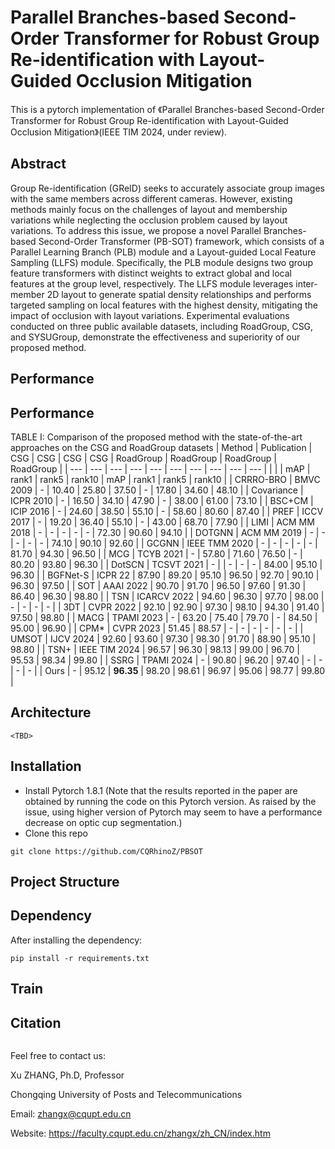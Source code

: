 # Parallel Branches-based Second-Order Transformer for Robust Group Re-identification with Layout-Guided Occlusion Mitigation

This is a pytorch implementation of 《Parallel Branches-based Second-Order Transformer for Robust Group Re-identification with Layout-Guided Occlusion Mitigation》(IEEE TIM 2024, under review). 


## Abstract

Group Re-identification (GReID) seeks to accurately associate group images with the same members across different cameras. However, existing methods mainly focus on the challenges of layout and membership variations while neglecting the occlusion problem caused by layout variations. To address this issue, we propose a novel Parallel Branches-based Second-Order Transformer (PB-SOT) framework, which consists of a Parallel Learning Branch (PLB) module and a Layout-guided Local Feature Sampling (LLFS) module. Specifically, the PLB module designs two group feature transformers with distinct weights to extract global and local features at the group level, respectively. The LLFS module leverages inter-member 2D layout to generate spatial density relationships and performs targeted sampling on local features with the highest density, mitigating the impact of occlusion with layout variations. Experimental evaluations conducted on three public available datasets, including RoadGroup, CSG, and SYSUGroup, demonstrate the effectiveness and superiority of our proposed method.

## Performance
## Performance
TABLE I: Comparison of the proposed method with the state-of-the-art approaches on the CSG and RoadGroup datasets
|        Method       | Publication | CSG   | CSG   |  CSG   |  CSG   | RoadGroup    | RoadGroup   | RoadGroup    | RoadGroup    |
|  ---  |  ---  |  ---  |  ---  |  ---  |  ---  |  ---  |  ---  |  ---  |  ---  |
|                       |       | mAP   | rank1 | rank5 | rank10 | mAP   | rank1 | rank5 | rank10                         |
| CRRRO-BRO | BMVC 2009                    | -     | 10.40  | 25.80  | 37.50   | -     | 17.80  | 34.60 | 48.10  |
| Covariance | ICPR 2010                    | -     | 16.50  | 34.10  | 47.90   | -     | 38.00    | 61.00    | 73.10 |
| BSC+CM | ICIP 2016                    | -     | 24.60  | 38.50  | 55.10   | -     | 58.60  | 80.60  | 87.40 |
| PREF | ICCV 2017                    | -     | 19.20  | 36.40  | 55.10   | -     | 43.00    | 68.70  | 77.90  |
| LIMI | ACM MM 2018                  | -     | -     | -     | -      | -     | 72.30  | 90.60  | 94.10  |
| DOTGNN | ACM MM 2019                  | -     | -     | -     | -      | -     | 74.10  | 90.10  | 92.60  |
| GCGNN | IEEE TMM 2020                | -     | -     | -     | -      | -     | 81.70  | 94.30  | 96.50 |
| MCG | TCYB 2021                    | -     | 57.80  | 71.60  | 76.50   | -     | 80.20  | 93.80  | 96.30 |
| DotSCN | TCSVT 2021                   | -     |       | -     | -      | -     | 84.00    | 95.10  | 96.30 |
| BGFNet-S | ICPR 22                      | 87.90  | 89.20  | 95.10  | 96.50   | 92.70  | 90.10  | 96.30  | 97.50 |
| SOT | AAAI 2022                    | 90.70  | 91.70  | 96.50  | 97.60   | 91.30  | 86.40  | 96.30  | 98.80  |
| TSN | ICARCV 2022                  | 94.60  | 96.30  | 97.70  | 98.00   | -     | -     | -     | -    |
| 3DT | CVPR 2022                    | 92.10  | 92.90  | 97.30  | 98.10   | 94.30  | 91.40  | 97.50 | 98.80  |
| MACG | TPAMI 2023                   | -     | 63.20  | 75.40  | 79.70   | -     | 84.50  | 95.00    | 96.90  |
| CPM* | CVPR 2023                    | 51.45 | 88.57 | -     | -      | -     | -     | -     | -   |
| UMSOT | IJCV 2024                    | 92.60  | 93.60  | 97.30  | 98.30   | 91.70  | 88.90  | 95.10  | 98.80  |
| TSN+ | IEEE TIM 2024                    | 96.57 | 96.30  | 98.13 | 99.00   | 96.70  | 95.53 | 98.34 | 99.80  |
| SSRG | TPAMI 2024                   | -     | 90.80  | 96.20  | 97.40   | -     | -     | -     | -  |
| Ours | -                            | 95.12 | **96.35** | 98.20  | 98.61  | 96.97 | 95.06 | 98.77 |  99.80  | 


## Architecture

```
<TBD>
```

## Installation

- Install Pytorch 1.8.1 (Note that the results reported in the paper are obtained by running the code on this Pytorch version. As raised by the issue, using higher version of Pytorch may seem to have a performance decrease on optic cup segmentation.)
- Clone this repo

```
git clone https://github.com/CQRhinoZ/PBSOT
```

## Project Structure



## Dependency

After installing the dependency:

    pip install -r requirements.txt

## Train



## Citation

```

```

Feel free to contact us:

Xu ZHANG, Ph.D, Professor

Chongqing University of Posts and Telecommunications

Email: zhangx@cqupt.edu.cn

Website: https://faculty.cqupt.edu.cn/zhangx/zh_CN/index.htm

